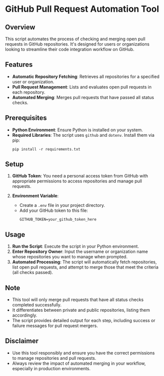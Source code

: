 # GitHub Pull Request Automation Tool

## Overview

This script automates the process of checking and merging open pull requests in GitHub repositories. It's designed for
users or organizations looking to streamline their code integration workflow on GitHub.

## Features

- **Automatic Repository Fetching**: Retrieves all repositories for a specified user or organization.
- **Pull Request Management**: Lists and evaluates open pull requests in each repository.
- **Automated Merging**: Merges pull requests that have passed all status checks.

## Prerequisites

- **Python Environment**: Ensure Python is installed on your system.
- **Required Libraries**: The script uses `github` and `dotenv`. Install them via pip:
  ```
  pip install -r requirements.txt
  ```

## Setup

1. **GitHub Token**: You need a personal access token from GitHub with appropriate permissions to access repositories
   and manage pull requests.

2. **Environment Variable**:
    - Create a `.env` file in your project directory.
    - Add your GitHub token to this file:
      ```
      GITHUB_TOKEN=your_github_token_here
      ```

## Usage

1. **Run the Script**: Execute the script in your Python environment.
2. **Enter Repository Owner**: Input the username or organization name whose repositories you want to manage when
   prompted.
3. **Automated Processing**: The script will automatically fetch repositories, list open pull requests, and attempt to
   merge those that meet the criteria (all checks passed).

## Note

- This tool will only merge pull requests that have all status checks completed successfully.
- It differentiates between private and public repositories, listing them accordingly.
- The script provides detailed output for each step, including success or failure messages for pull request mergers.

## Disclaimer

- Use this tool responsibly and ensure you have the correct permissions to manage repositories and pull requests.
- Always review the impact of automated merging in your workflow, especially in production environments.